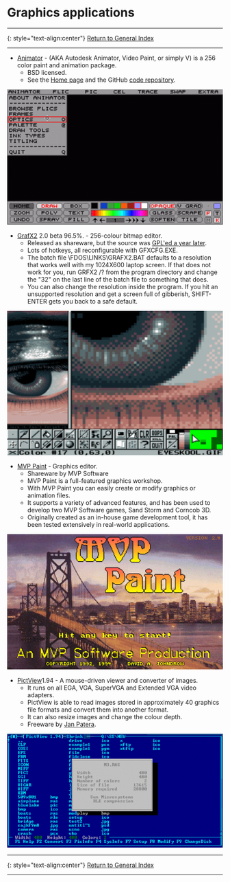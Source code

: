 # Graphics applications

-----

{: style="text-align:center"}
[Return to General Index](README.md)

-----

+ [Animator](./zip/animator.zip) - (AKA Autodesk Animator, Video Paint, or simply V) is a 256 color paint and animation package.
    + BSD licensed.
    + See the [Home page](http://animatorpro.org) and the GitHub [code repository](https://github.com/AnimatorPro/Animator-Pro). 

![Animator](./imgs/animator.png)

+ [GrafX2](./zip/grafx2.zip) 2.0 beta 96.5%. - 256-colour bitmap editor.
    + Released as shareware, but the source was [GPL'ed a year later](https://web.archive.org/web/20071213221524/http://code.google.com/p/grafx2/wiki/FreeSoftwareRelease).
    + Lots of hotkeys, all reconfigurable with GFXCFG.EXE.
    + The batch file \FDOS\LINKS\GRAFX2.BAT defaults to a resolution that works well with my 1024X600 laptop screen. If that does not work for you, run GRFX2 /? from the program directory and change the "32" on the last line of the batch file to something that does.
    + You can also change the resolution inside the program. If you hit an unsupported resolution and get a screen full of gibberish, SHIFT-ENTER gets you back to a safe default.

![grafx2](./imgs/grafx2.png)

+ [MVP Paint](./zip/mvppaint.zip) - Graphics editor.
    + Shareware by MVP Software
    + MVP Paint is a full-featured graphics workshop.
    + With MVP Paint you can easily create or modify graphics or animation files. 
    + It supports a variety of advanced features, and has been used to develop two MVP Software games, Sand Storm and Corncob 3D.
    + Originally created as an in-house game development tool, it has been tested extensively in real-world applications.

![Mvppaint](./imgs/mvppaint.gif)

+ [PictView](./zip/pictview.zip)1.94 - A mouse-driven viewer and converter of images.
    + It runs on all EGA, VGA,  SuperVGA and  Extended VGA  video  adapters.
    + PictView is able to read images  stored in approximately  40 graphics file formats and convert them into  another format.
    + It can also resize images and change the colour depth.
    + Freeware by [Jan Patera](http://www.pictview.com).

![PictView](./imgs/pictview.gif)

-----

{: style="text-align:center"}
[Return to General Index](README.md)

-----
